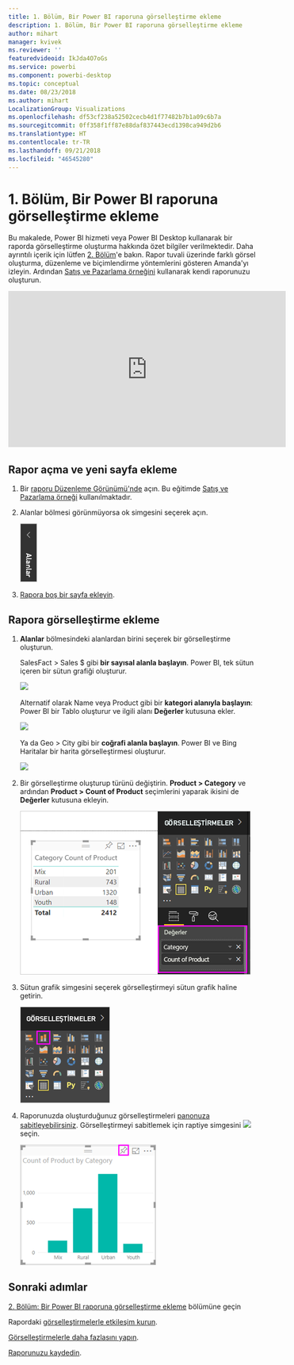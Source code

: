 ```yaml
---
title: 1. Bölüm, Bir Power BI raporuna görselleştirme ekleme
description: 1. Bölüm, Bir Power BI raporuna görselleştirme ekleme
author: mihart
manager: kvivek
ms.reviewer: ''
featuredvideoid: IkJda4O7oGs
ms.service: powerbi
ms.component: powerbi-desktop
ms.topic: conceptual
ms.date: 08/23/2018
ms.author: mihart
LocalizationGroup: Visualizations
ms.openlocfilehash: df53cf238a52502cecb4d1f77482b7b1a09c6b7a
ms.sourcegitcommit: 0ff358f1ff87e88daf837443ecd1398ca949d2b6
ms.translationtype: HT
ms.contentlocale: tr-TR
ms.lasthandoff: 09/21/2018
ms.locfileid: "46545280"
---
```

# <a name="part-i-add-visualizations-to-a-power-bi-report"></a>1. Bölüm, Bir Power BI raporuna görselleştirme ekleme
Bu makalede, Power BI hizmeti veya Power BI Desktop kullanarak bir raporda görselleştirme oluşturma hakkında özet bilgiler verilmektedir.  Daha ayrıntılı içerik için lütfen [2. Bölüm](power-bi-report-add-visualizations-ii.md)'e bakın. Rapor tuvali üzerinde farklı görsel oluşturma, düzenleme ve biçimlendirme yöntemlerini gösteren Amanda'yı izleyin. Ardından [Satış ve Pazarlama örneğini](../sample-datasets.md) kullanarak kendi raporunuzu oluşturun.

<iframe width="560" height="315" src="https://www.youtube.com/embed/IkJda4O7oGs" frameborder="0" allowfullscreen></iframe>


## <a name="open-a-report-and-add-a-new-page"></a>Rapor açma ve yeni sayfa ekleme
1. Bir [raporu Düzenleme Görünümü'nde](../consumer/end-user-reading-view.md) açın. Bu eğitimde [Satış ve Pazarlama örneği](../sample-datasets.md) kullanılmaktadır.
2. Alanlar bölmesi görünmüyorsa ok simgesini seçerek açın. 
   
   ![](media/power-bi-report-add-visualizations-i/pbi_nancy_fieldsfiltersarrow.png)
3. [Rapora boş bir sayfa ekleyin](../power-bi-report-add-page.md).

## <a name="add-visualizations-to-the-report"></a>Rapora görselleştirme ekleme
1. **Alanlar** bölmesindeki alanlardan birini seçerek bir görselleştirme oluşturun.  
   
   SalesFact > Sales $ gibi **bir sayısal alanla başlayın**. Power BI, tek sütun içeren bir sütun grafiği oluşturur.
   
   ![](media/power-bi-report-add-visualizations-i/pbi_onecolchart.png)
   
   Alternatif olarak Name veya Product gibi bir **kategori alanıyla başlayın**: Power BI bir Tablo oluşturur ve ilgili alanı **Değerler** kutusuna ekler.
   
   ![](media/power-bi-report-add-visualizations-i/pbi_agif_createchart3.gif)
   
   Ya da Geo > City gibi bir **coğrafi alanla başlayın**. Power BI ve Bing Haritalar bir harita görselleştirmesi oluşturur.
   
   ![](media/power-bi-report-add-visualizations-i/power-bi-map.png)
2. Bir görselleştirme oluşturup türünü değiştirin. **Product > Category** ve ardından **Product > Count of Product** seçimlerini yaparak ikisini de **Değerler** kutusuna ekleyin.
   
   ![](media/power-bi-report-add-visualizations-i/part1table1.png)
3. Sütun grafik simgesini seçerek görselleştirmeyi sütun grafik haline getirin.
   
   ![](media/power-bi-report-add-visualizations-i/part1converttocolumn.png)
4. Raporunuzda oluşturduğunuz görselleştirmeleri [panonuza sabitleyebilirsiniz](../service-dashboard-pin-tile-from-report.md). Görselleştirmeyi sabitlemek için raptiye simgesini ![](media/power-bi-report-add-visualizations-i/pinnooutline.png) seçin.
   
   ![](media/power-bi-report-add-visualizations-i/part1pin1.png)
  

## <a name="next-steps"></a>Sonraki adımlar
 [2. Bölüm: Bir Power BI raporuna görselleştirme ekleme](power-bi-report-add-visualizations-ii.md) bölümüne geçin
   
   Rapordaki [görselleştirmelerle etkileşim kurun](../consumer/end-user-reading-view.md).
   
   [Görselleştirmelerle daha fazlasını yapın](power-bi-report-visualizations.md).
   
   [Raporunuzu kaydedin](../service-report-save.md).
